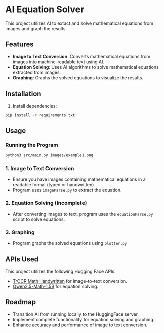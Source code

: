# AI Equation Solver

This project utilizes AI to extact and solve mathematical equations from images and graph the results.

## Features

- **Image to Text Conversion**: Converts mathematical equations from images into machine-readable text using AI.
- **Equation Solving**: Uses AI algorithms to solve mathematical equations extracted from images.
- **Graphing**: Graphs the solved equations to visualize the results.

## Installation

1. Install dependencies:

```bash
pip install -r requirements.txt
```

## Usage

### Running the Program
   ```bash
   python3 src/main.py images/example1.png
   ```

### 1. Image to Text Conversion
   - Ensure you have images containing mathematical equations in a readable format (typed or handwritten)
   - Program uses `imageParse.py` to extract the equation.

### 2. Equation Solving (Incomplete)
   - After converting images to text, program uses the `equationParse.py` script to solve equations.

### 3. Graphing
   - Program graphs the solved equations using `plotter.py`

## APIs Used

This project utilizes the following Hugging Face APIs:
- [TrOCR Math Handwritten](https://huggingface.co/fhswf/TrOCR_Math_handwritten) for image-to-text conversion.
- [Qwen2.5-Math-1.5B](https://huggingface.co/Qwen/Qwen2.5-Math-1.5B) for equation solving.


## Roadmap

- Transition AI from running locally to the HuggingFace server.
- Implement complete functionality for equation solving and graphing.
- Enhance accuracy and performance of image to text conversion.

